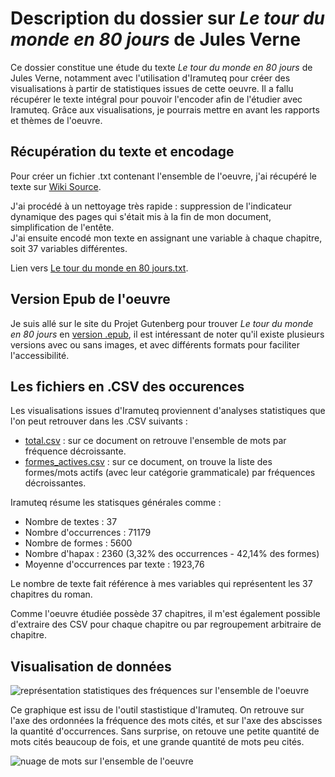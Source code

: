 # Description du dossier sur *Le tour du monde en 80 jours* de Jules Verne

Ce dossier constitue une étude du texte *Le tour du monde en 80 jours* de Jules Verne, notamment avec l'utilisation d'Iramuteq pour créer des visualisations à partir de statistiques issues de cette oeuvre. Il a fallu récupérer le texte intégral pour pouvoir l'encoder afin de l'étudier avec Iramuteq. Grâce aux visualisations, je pourrais mettre en avant les rapports et thèmes de l'oeuvre.

## Récupération du texte et encodage

Pour créer un fichier .txt contenant l'ensemble de l'oeuvre, j'ai récupéré le texte sur [Wiki Source](https://fr.wikisource.org/wiki/Le_Tour_du_monde_en_quatre-vingts_jours/Texte_entier).  

J'ai procédé à un nettoyage très rapide : suppression de l'indicateur dynamique des pages qui s'était mis à la fin de mon document, simplification de l'entête.  
J'ai ensuite encodé mon texte en assignant une variable à chaque chapitre, soit 37 variables différentes.

Lien vers [Le tour du monde en 80 jours.txt](https://github.com/xXADavid999/Antoine_David_Tour_du_monde_en_80_jours/blob/master/Le%20tour%20du%20monde%20en%2080%20jours.txt).

## Version Epub de l'oeuvre

Je suis allé sur le site du Projet Gutenberg pour trouver *Le tour du monde en 80 jours* en [version .epub](http://www.gutenberg.org/ebooks/800), il est intéressant de noter qu'il existe plusieurs versions avec ou sans images, et avec différents formats pour faciliter l'accessibilité.

## Les fichiers en .CSV des occurences

Les visualisations issues d'Iramuteq proviennent d'analyses statistiques que l'on peut retrouver dans les .CSV suivants :

+ [total.csv](https://github.com/xXADavid999/Antoine_David_Tour_du_monde_en_80_jours/blob/master/CSV/total.csv) : sur ce document on retrouve l'ensemble de mots par fréquence décroissante.
+ [formes_actives.csv](https://github.com/xXADavid999/Antoine_David_Tour_du_monde_en_80_jours/blob/master/CSV/formes_actives.csv) : sur ce document, on trouve  la liste   des   formes/mots   actifs (avec   leur   catégorie grammaticale) par fréquences décroissantes. 

Iramuteq résume les statisques générales comme : 
+ Nombre de textes : 37
+ Nombre d'occurrences : 71179
+ Nombre de formes : 5600
+ Nombre d'hapax : 2360 (3,32% des occurrences - 42,14% des formes)
+ Moyenne d'occurrences par texte : 1923,76

Le nombre de texte fait référence à mes variables qui représentent les 37 chapitres du roman.

Comme l'oeuvre étudiée possède 37 chapitres, il m'est également possible d'extraire des CSV pour chaque chapitre ou par regroupement arbitraire de chapitre.

## Visualisation de données 

![représentation statistiques des fréquences sur l'ensemble de l'oeuvre](https://github.com/xXADavid999/Antoine_David_Tour_du_monde_en_80_jours/blob/master/Visualisations/Statistiques%20totales.PNG)

Ce graphique est issu de l'outil stastistique d'Iramuteq. On retrouve sur l'axe des ordonnées la fréquence des mots cités, et sur l'axe des abscisses la quantité d'occurrences. Sans surprise, on retouve une petite quantité de mots cités beaucoup de fois, et une grande quantité de mots peu cités.  

![nuage de mots sur l'ensemble de l'oeuvre](https://github.com/xXADavid999/Antoine_David_Tour_du_monde_en_80_jours/blob/master/Visualisations/nuage_1_total.png)
